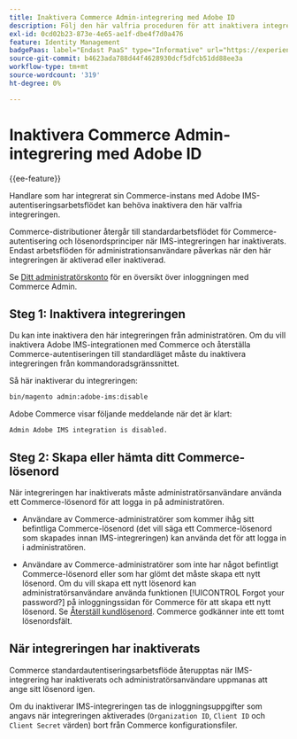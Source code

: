 ```yaml
---
title: Inaktivera Commerce Admin-integrering med Adobe ID
description: Följ den här valfria proceduren för att inaktivera integreringen av Adobe Commerce Admin med Adobe IMS.
exl-id: 0cd02b23-873e-4e65-ae1f-dbe4f7d0a476
feature: Identity Management
badgePaas: label="Endast PaaS" type="Informative" url="https://experienceleague.adobe.com/en/docs/commerce/user-guides/product-solutions" tooltip="Gäller endast Adobe Commerce i molnprojekt (Adobe-hanterad PaaS-infrastruktur) och lokala projekt."
source-git-commit: b4623ada788d44f4628930dcf5dfcb51dd88ee3a
workflow-type: tm+mt
source-wordcount: '319'
ht-degree: 0%

---
```


# Inaktivera Commerce Admin-integrering med Adobe ID

{{ee-feature}}

Handlare som har integrerat sin Commerce-instans med Adobe IMS-autentiseringsarbetsflödet kan behöva inaktivera den här valfria integreringen.

Commerce-distributioner återgår till standardarbetsflödet för Commerce-autentisering och lösenordsprinciper när IMS-integreringen har inaktiverats. Endast arbetsflöden för administrationsanvändare påverkas när den här integreringen är aktiverad eller inaktiverad.

Se [Ditt administratörskonto](https://experienceleague.adobe.com/docs/commerce-admin/start/admin/admin-signin.html) för en översikt över inloggningen med Commerce Admin.

## Steg 1: Inaktivera integreringen

Du kan inte inaktivera den här integreringen från administratören. Om du vill inaktivera Adobe IMS-integrationen med Commerce och återställa Commerce-autentiseringen till standardläget måste du inaktivera integreringen från kommandoradsgränssnittet.

Så här inaktiverar du integreringen:

```bash
bin/magento admin:adobe-ims:disable
```

Adobe Commerce visar följande meddelande när det är klart:

```
Admin Adobe IMS integration is disabled.
```

## Steg 2: Skapa eller hämta ditt Commerce-lösenord

När integreringen har inaktiverats måste administratörsanvändare använda ett Commerce-lösenord för att logga in på administratören.

* Användare av Commerce-administratörer som kommer ihåg sitt befintliga Commerce-lösenord (det vill säga ett Commerce-lösenord som skapades innan IMS-integreringen) kan använda det för att logga in i administratören.

* Användare av Commerce-administratörer som inte har något befintligt Commerce-lösenord eller som har glömt det måste skapa ett nytt lösenord. Om du vill skapa ett nytt lösenord kan administratörsanvändare använda funktionen [!UICONTROL Forgot your password?] på inloggningssidan för Commerce för att skapa ett nytt lösenord. Se [Återställ kundlösenord](https://experienceleague.adobe.com/docs/commerce-admin/customers/customer-accounts/configure/password-reset.html). Commerce godkänner inte ett tomt lösenordsfält.

## När integreringen har inaktiverats

Commerce standardautentiseringsarbetsflöde återupptas när IMS-integrering har inaktiverats och administratörsanvändare uppmanas att ange sitt lösenord igen.

Om du inaktiverar IMS-integreringen tas de inloggningsuppgifter som angavs när integreringen aktiverades (`Organization ID`, `Client ID` och `Client Secret` värden) bort från Commerce konfigurationsfiler.
